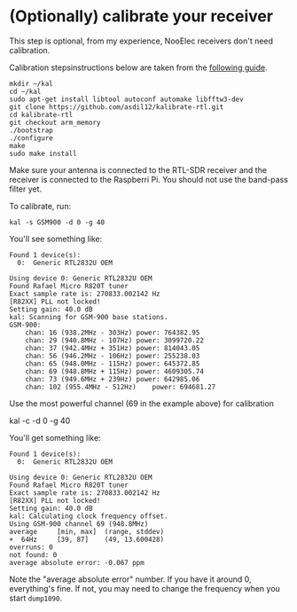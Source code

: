 # (Optionally) calibrate your receiver

This step is optional, from my experience, NooElec receivers don't need calibration. 

Calibration stepsinstructions below are taken from the [following guide](http://www.satsignal.eu/raspberry-pi/acars-decoder.html#kalibrate).

```
mkdir ~/kal
cd ~/kal
sudo apt-get install libtool autoconf automake libfftw3-dev
git clone https://github.com/asdil12/kalibrate-rtl.git
cd kalibrate-rtl
git checkout arm_memory
./bootstrap
./configure
make
sudo make install
```

Make sure your antenna is connected to the RTL-SDR receiver and the receiver is connected to the Raspberri Pi. You should not use the band-pass filter yet.

To calibrate, run:

```
kal -s GSM900 -d 0 -g 40
```

You'll see something like:

```
Found 1 device(s):
  0:  Generic RTL2832U OEM

Using device 0: Generic RTL2832U OEM
Found Rafael Micro R820T tuner
Exact sample rate is: 270833.002142 Hz
[R82XX] PLL not locked!
Setting gain: 40.0 dB
kal: Scanning for GSM-900 base stations.
GSM-900:
	chan: 16 (938.2MHz - 303Hz)	power: 764382.95
	chan: 29 (940.8MHz - 107Hz)	power: 3099720.22
	chan: 37 (942.4MHz + 351Hz)	power: 814043.05
	chan: 56 (946.2MHz - 106Hz)	power: 255238.03
	chan: 65 (948.0MHz - 115Hz)	power: 645372.85
	chan: 69 (948.8MHz + 115Hz)	power: 4609305.74
	chan: 73 (949.6MHz + 239Hz)	power: 642985.06
	chan: 102 (955.4MHz - 512Hz)	power: 694681.27
```

Use the most powerful channel (69 in the example above) for calibration

kal -c <channel> -d 0 -g 40

You'll get something like:

```
Found 1 device(s):
  0:  Generic RTL2832U OEM

Using device 0: Generic RTL2832U OEM
Found Rafael Micro R820T tuner
Exact sample rate is: 270833.002142 Hz
[R82XX] PLL not locked!
Setting gain: 40.0 dB
kal: Calculating clock frequency offset.
Using GSM-900 channel 69 (948.8MHz)
average		[min, max]	(range, stddev)
+  64Hz		[39, 87]	(49, 13.600428)
overruns: 0
not found: 0
average absolute error: -0.067 ppm
```

Note the "average absolute error" number. If you have it around 0, everything's fine.
If not, you may need to change the frequency when you start `dump1090`.

